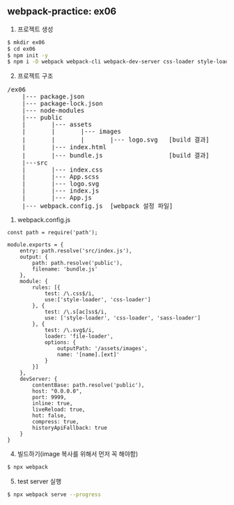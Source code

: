 ## webpack-practice: ex06

1. 프로젝트 생성

```bash
$ mkdir ex06
$ cd ex06
$ npm init -y
$ npm i -D webpack webpack-cli webpack-dev-server css-loader style-loader sass-loader node-sass image-loader
```

2. 프로젝트 구조

<pre>
/ex06
    |--- package.json
    |--- package-lock.json
    |--- node-modules
    |--- public
    |       |--- assets
    |       |       |--- images
    |       |       |       |--- logo.svg   [build 결과]
    |       |--- index.html
    |       |--- bundle.js                  [build 결과]
    |---src
    |       |--- index.css
    |       |--- App.scss
    |       |--- logo.svg
    |       |--- index.js
    |       |--- App.js
    |--- webpack.config.js  [webpack 설정 파일]
</pre>


1. webpack.config.js

```jason
const path = require('path');

module.exports = {
    entry: path.resolve('src/index.js'),
    output: {
        path: path.resolve('public'),
        filename: 'bundle.js'
    },
    module: {
        rules: [{
            test: /\.css$/i,
            use:['style-loader', 'css-loader']
        }, {
            test: /\.s[ac]ss$/i,
            use: ['style-loader', 'css-loader', 'sass-loader']
        }, {
            test: /\.svg$/i,
            loader: 'file-loader',
            options: {
                outputPath: '/assets/images',
                name: '[name].[ext]'
            }
        }]
    },
    devServer: {
        contentBase: path.resolve('public'),
        host: "0.0.0.0",
        port: 9999,
        inline: true,
        liveReload: true,
        hot: false,
        compress: true,
        historyApiFallback: true
    }
}
```

4. 빌드하기(image 복사를 위해서 먼저 꼭 해야함)

```bash
$ npx webpack
```


5. test server 실행

```bash
$ npx webpack serve --progress
```
